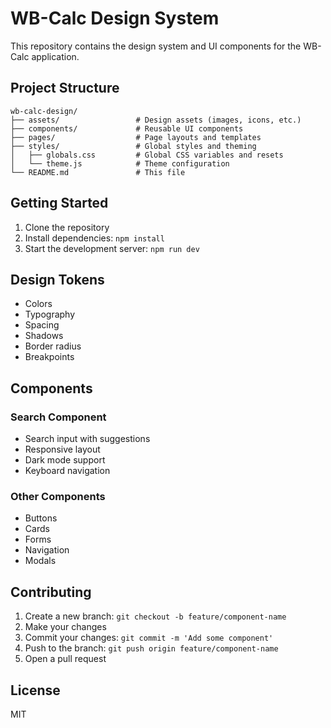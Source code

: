 # WB-Calc Design System

This repository contains the design system and UI components for the WB-Calc application.

## Project Structure

```
wb-calc-design/
├── assets/                 # Design assets (images, icons, etc.)
├── components/             # Reusable UI components
├── pages/                  # Page layouts and templates
├── styles/                 # Global styles and theming
│   ├── globals.css         # Global CSS variables and resets
│   └── theme.js            # Theme configuration
└── README.md               # This file
```

## Getting Started

1. Clone the repository
2. Install dependencies: `npm install`
3. Start the development server: `npm run dev`

## Design Tokens

- Colors
- Typography
- Spacing
- Shadows
- Border radius
- Breakpoints

## Components

### Search Component
- Search input with suggestions
- Responsive layout
- Dark mode support
- Keyboard navigation

### Other Components
- Buttons
- Cards
- Forms
- Navigation
- Modals

## Contributing

1. Create a new branch: `git checkout -b feature/component-name`
2. Make your changes
3. Commit your changes: `git commit -m 'Add some component'`
4. Push to the branch: `git push origin feature/component-name`
5. Open a pull request

## License

MIT
